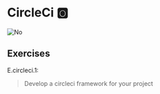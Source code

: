 # CircleCi :o2:

![No](images/no.png)

## Exercises

E.circleci.1:

> Develop a circleci framework for your project

